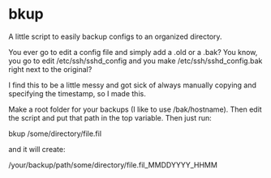 # bkup
A little script to easily backup configs to an organized directory.

You ever go to edit a config file and simply add a .old or a .bak? You know, you go to edit /etc/ssh/sshd_config and you make /etc/ssh/sshd_config.bak right next to the original?

I find this to be a little messy and got sick of always manually copying and specifying the timestamp, so I made this.

Make a root folder for your backups (I like to use /bak/hostname). Then edit the script and put that path in the top variable. Then just run:

bkup /some/directory/file.fil

and it will create:

/your/backup/path/some/directory/file.fil_MMDDYYYY_HHMM
